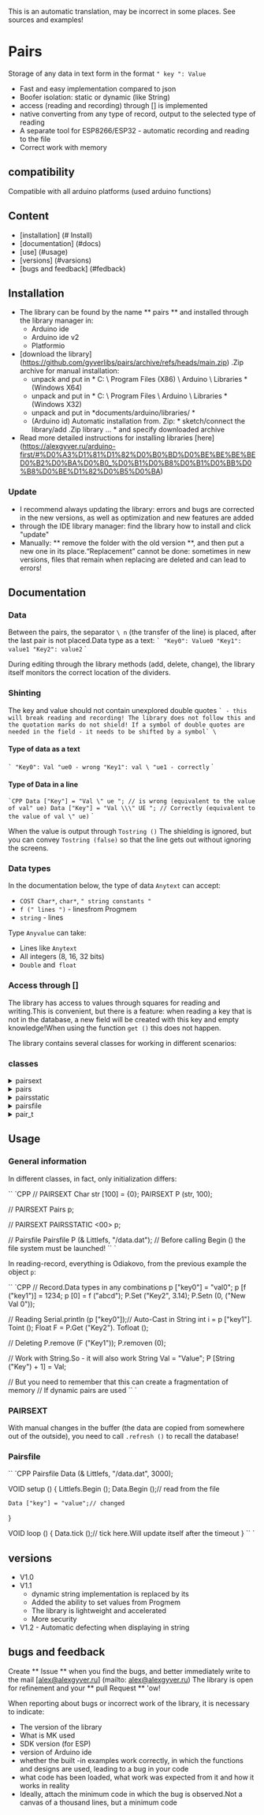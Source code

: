 This is an automatic translation, may be incorrect in some places. See sources and examples!

# Pairs
Storage of any data in text form in the format `" key ": Value`
- Fast and easy implementation compared to json
- Boofer isolation: static or dynamic (like String)
- access (reading and recording) through [] is implemented
- native converting from any type of record, output to the selected type of reading
- A separate tool for ESP8266/ESP32 - automatic recording and reading to the file
- Correct work with memory

## compatibility
Compatible with all arduino platforms (used arduino functions)

## Content
- [installation] (# Install)
- [documentation] (#docs)
- [use] (#usage)
- [versions] (#varsions)
- [bugs and feedback] (#fedback)

<a id="install"> </a>
## Installation
- The library can be found by the name ** pairs ** and installed through the library manager in:
    - Arduino ide
    - Arduino ide v2
    - Platformio
- [download the library] (https://github.com/gyverlibs/pairs/archive/refs/heads/main.zip) .Zip archive for manual installation:
    - unpack and put in * C: \ Program Files (X86) \ Arduino \ Libraries * (Windows X64)
    - unpack and put in * C: \ Program Files \ Arduino \ Libraries * (Windows X32)
    - unpack and put in *documents/arduino/libraries/ *
    - (Arduino id) Automatic installation from. Zip: * sketch/connect the library/add .Zip library ... * and specify downloaded archive
- Read more detailed instructions for installing libraries [here] (https://alexgyver.ru/arduino-first/#%D0%A3%D1%81%D1%82%D0%B0%BD%D0%BE%BE%BE%BED0%B2%D0%BA%D0%B0_%D0%B1%D0%B8%D0%B1%D0%BB%D0%B8%D0%BE%D1%82%D0%B5%D0%BA)
### Update
- I recommend always updating the library: errors and bugs are corrected in the new versions, as well as optimization and new features are added
- through the IDE library manager: find the library how to install and click "update"
- Manually: ** remove the folder with the old version **, and then put a new one in its place.“Replacement” cannot be done: sometimes in new versions, files that remain when replacing are deleted and can lead to errors!


<a id="docs"> </a>
## Documentation

### Data
Between the pairs, the separator `\ n` (the transfer of the line) is placed, after the last pair is not placed.Data type as a text:
`` `
"Key0": Value0
"Key1": value1
"Key2": value2
`` `

During editing through the library methods (add, delete, change), the library itself monitors the correct location of the dividers.

### Shinting
The key and value should not contain unexplored double quotes `` ` - this will break reading and recording! The library does not follow this and the quotation marks do not shield! If a symbol of double quotes are needed in the field - it needs to be shifted by a symbol` \ ``

#### Type of data as a text
`` `
"Key0": Val "ue0 - wrong
"Key1": val \ "ue1 - correctly
`` `

#### Type of Data in a line
`` `CPP
Data ["Key"] = "Val \" ue "; // is wrong (equivalent to the value of val" ue)
Data ["Key"] = "Val \\\" UE "; // Correctly (equivalent to the value of val \" ue)
`` `

When the value is output through `Tostring ()` The shielding is ignored, but you can convey `Tostring (false)` so that the line gets out without ignoring the screens.

### Data types
In the documentation below, the type of data `Anytext` can accept:
- `COST Char*`, `char*`, `" string constants "`
- `f (" lines ")` - linesfrom Progmem
- `string` - lines

Type `Anyvalue` can take:
- Lines like `Anytext`
- All integers (8, 16, 32 bits)
- `Double` and` float`

### Access through []
The library has access to values through squares for reading and writing.This is convenient, but there is a feature: when reading a key that is not in the database, a new field will be created with this key and empty knowledge!When using the function `get ()` this does not happen.

The library contains several classes for working in different scenarios:

### classes
<details>
<summary> pairsext </summary>

The main object of steam based on a static external `char` of the indicated length.

`` `CPP
// Designer
Pairsext ();
Pairsext (char* str, uint16_t size);// connect an external size size buffer

// variables
Char* str;// Line for manual access
uint16_t size;// specified Max.size

// Methods
VOID SetBuffer (Char* str, uint16_t len); // Connect the buffer
Void Clear ();// Clean the line
Bool Changed ();// there was a change in data.Will drop in FALSE itself
Bool Contains (Anytext Key);// existence
uint16_t Length ();// Actual line length
uint16_t amount ();// The number of steam
VOID Refresh ();// count the length of the line and the number of pairs (after manual changes)

Bool Set (Anytext Key, Anyvalue Value);// install on the key
Bool setn (Uint16_t IDX, ANYVALUE VALUE); // Install the index

Pair get (Anytext Key);// get on the key
Pair getn (uint16_t IDX);// Get the index

int32_t toint ();// Bend into int
Float Tofloat ();// Bring to Float
String Tostring ();// Bring to String
Bool Tochar (Char* Buf, Uint16_T LEN);// Bring out in the Char

Bool Remove (Anytext Key);// Delete on the key
Bool Removen (Uint16_T IDX);// Delete the index
`` `
</details>
<details>
<summary> pairs </summary>

Object of steam based on a dynamic line.Methods are the same as `Pairsext`, with the exception of SetBuffer/Reserv.

`` `CPP
// Designer
Pairs ();
Pairs (uint16_t size);// indicating the string reserve

// Methods
Bool Reserve (Uint16_T LEN);// Reserve a line
// inherits everything from PAIRSEXT
`` `
</details>
<details>
<summary> pairsstatic </summary>

Based on `Pairsext`, but instead of an external array, it creates its own, inside the object.

`` `CPP
// Designer
Pairsstatic <Max.size> ();

// Methods
// inherits everything from PAIRSEXT
`` `
</details>
<details>
<summary> pairsfile </summary>

Automatic storage and updating of the pair base for ESP8266/ESP32.It is attached to the file, writes data into it when changing + the time of the timeout.Based on the dynamic class `pairs`.

`` `CPP
// Designer
// install the file system, file name and timut
PAIRSFILE (fs :: fs* nfs = nullptr, constel* path = nullptr, uint32_t tout = 10000);

// Methods
// inherits everything from pairs

// install the file system and file name
VOID setfs (fs :: fs* nfs, const char* Path);

// Install the Takeout of the Records, MS (silence 1000)
VOID settimeout (uint32_t tout = 10000);

// Read the data in the buffer.Optionally expand the additional place.True if you read
Bool Begin (uint16_t res = 0);

// update data in the file
Bool update ();

// ticker, call in LOOP.He will update the data himself when the timuta is changed and output, it will return True
Bool Tick ();
`` `
</details>
<details>
<summary> pair_t </summary>
The object of the pair, stores the pointers to the key and value and their length, and also allows you to display data to the specified type.

`` `CPP
Const Char* Key;// key
uint16_t key_len;// Key length
const chaar* valle;// meaning
uint16_t val_len;// length of the value

// Bring the value to the chamber array
Bool Tochar (Char* Buf, Uint16_T LEN);
int32_t toint ();// Bring value in int
Float Tofloat ();// Bring the valuein Float
String Tostring ();// Bring the value to string
String Tostring (false);// display a value in string without screens \\
`` `
</details>

<a id="usage"> </a>
## Usage
### General information
In different classes, in fact, only initialization differs:

`` `CPP
// PAIRSEXT
Char str [100] = {0};
PAIRSEXT P (str, 100);

// PAIRSEXT
Pairs p;

// PAIRSEXT
PAIRSSTATIC <00> p;

// Pairsfile
Pairsfile P (& Littlefs, "/data.dat");
// Before calling Begin () the file system must be launched!
`` `

In reading-record, everything is Odiakovo, from the previous example the object `p`:

`` `CPP
// Record.Data types in any combinations
p ["key0"] = "val0";
p [f ("key1")] = 1234;
p [0] = f ("abcd");
P.Set ("Key2", 3.14);
P.Setn (0, ("New Val 0"));

// Reading
Serial.println (p ["key0"]);// Auto-Cast in String
int i = p ["key1"]. Toint ();
Float F = P.Get ("Key2"). Tofloat ();

// Deleting
P.remove (F ("Key1"));
P.removen (0);

// Work with String.So - it will also work
String Val = "Value";
P [String ("Key") + 1] = Val;

// But you need to remember that this can create a fragmentation of memory
// If dynamic pairs are used
`` `

### PAIRSEXT
With manual changes in the buffer (the data are copied from somewhere out of the outside), you need to call `.refresh ()` to recall the database!

### Pairsfile
`` `CPP
Pairsfile Data (& Littlefs, "/data.dat", 3000);

VOID setup () {
    Littlefs.Begin ();
    Data.Begin ();// read from the file

    Data ["key"] = "value";// changed
}

VOID loop () {
    Data.tick ();// tick here.Will update itself after the timeout
}
`` `

<a id="versions"> </a>
## versions
- V1.0
- V1.1
  - dynamic string implementation is replaced by its
  - Added the ability to set values from Progmem
  - The library is lightweight and accelerated
  - More security
- V1.2 - Automatic defecting when displaying in string

<a id="feedback"> </a>
## bugs and feedback
Create ** Issue ** when you find the bugs, and better immediately write to the mail [alex@alexgyver.ru] (mailto: alex@alexgyver.ru)
The library is open for refinement and your ** pull Request ** 'ow!

When reporting about bugs or incorrect work of the library, it is necessary to indicate:
- The version of the library
- What is MK used
- SDK version (for ESP)
- version of Arduino ide
- whether the built -in examples work correctly, in which the functions and designs are used, leading to a bug in your code
- what code has been loaded, what work was expected from it and how it works in reality
- Ideally, attach the minimum code in which the bug is observed.Not a canvas of a thousand lines, but a minimum code